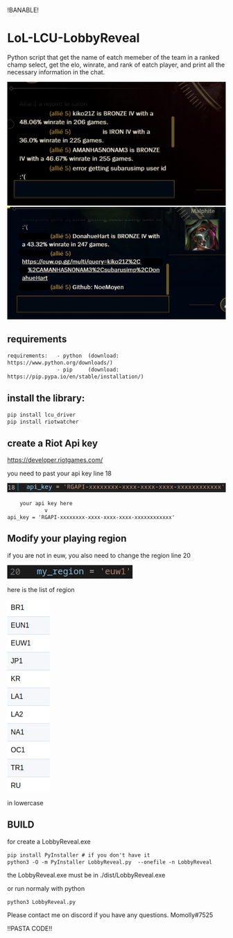 !BANABLE!

# LoL-LCU-LobbyReveal
Python script that get the name of eatch memeber of the team in a ranked champ select, get the elo, winrate, and rank of eatch player, and print all the necessary information in the chat. 

![Screenshot](./images/name_reveal.png)
![Screenshot](./images/opgg_link.png)
## requirements
```
requirements:   - python  (download: https://www.python.org/downloads/)
                - pip     (download: https://pip.pypa.io/en/stable/installation/)
```
## install the library:
```
pip install lcu_driver
pip install riotwatcher
```
## create a Riot Api key
https://developer.riotgames.com/

you need to past your api key line 18

![Screenshot](./images/api_key.png)

```
    your api key here
            v
api_key = 'RGAPI-xxxxxxxx-xxxx-xxxx-xxxx-xxxxxxxxxxxx'
```
## Modify your playing region
if you are not in euw, you also need to change the region line 20

![Screenshot](./images/region.png)

here is the list of region

![Screenshot](./images/list_region.png)

in lowercase

## BUILD
for create a LobbyReveal.exe 
```
pip install PyInstaller # if you don't have it
python3 -O -m PyInstaller LobbyReveal.py  --onefile -n LobbyReveal
``` 
the LobbyReveal.exe must be in ./dist/LobbyReveal.exe

or run normaly with python
```
python3 LobbyReveal.py
```

Please contact me on discord if you have any questions.
Momolly#7525

!!PASTA CODE!!
